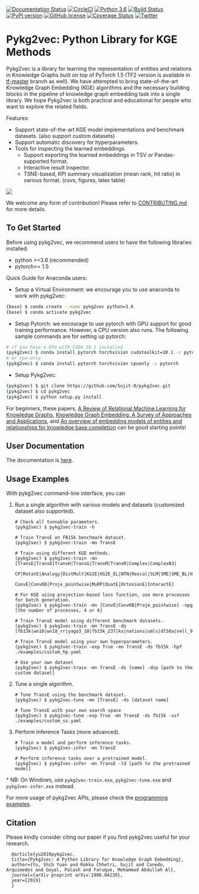 [![Documentation Status](https://readthedocs.org/projects/pykg2vec/badge/?version=latest)](https://pykg2vec.readthedocs.io/en/latest/?badge=latest) [![CircleCI](https://circleci.com/gh/Sujit-O/pykg2vec.svg?style=svg)](https://circleci.com/gh/Sujit-O/pykg2vec) [![Python 3.6](https://img.shields.io/badge/python-3.6-blue.svg)](https://www.python.org/downloads/release/python-360/) [![Build Status](https://travis-ci.org/Sujit-O/pykg2vec.svg?branch=master)](https://travis-ci.org/Sujit-O/pykg2vec) [![PyPI version](https://badge.fury.io/py/pykg2vec.svg)](https://badge.fury.io/py/pykg2vec) [![GitHub license](https://img.shields.io/github/license/Sujit-O/pykg2vec.svg)](https://github.com/Sujit-O/pykg2vec/blob/master/LICENSE) [![Coverage Status](https://coveralls.io/repos/github/Sujit-O/pykg2vec/badge.svg?branch=master)](https://coveralls.io/github/Sujit-O/pykg2vec?branch=master) [![Twitter](https://img.shields.io/twitter/url/https/github.com/Sujit-O/pykg2vec.svg?style=social)](https://twitter.com/intent/tweet?text=Wow:&url=https%3A%2F%2Fgithub.com%2FSujit-O%2Fpykg2vec) 

# Pykg2vec: Python Library for KGE Methods 
Pykg2vec is a library for learning the representation of entities and relations in Knowledge Graphs built on top of PyTorch 1.5 (TF2 version is available in [tf-master](https://github.com/Sujit-O/pykg2vec/tree/tf2-master) branch as well). We have attempted to bring state-of-the-art Knowledge Graph Embedding (KGE) algorithms and the necessary building blocks in the pipeline of knowledge graph embedding task into a single library. We hope Pykg2vec is both practical and educational for people who want to explore the related fields.  

Features:
* Support state-of-the-art KGE model implementations and benchmark datasets. (also support custom datasets)
* Support automatic discovery for hyperparameters.
* Tools for inspecting the learned embeddings. 
  * Support exporting the learned embeddings in TSV or Pandas-supported format.
  * Interactive result inspector.
  * TSNE-based, KPI summary visualization (mean rank, hit ratio) in various format. (csvs, figures, latex table)

![](https://github.com/Sujit-O/pykg2vec/blob/master/figures/pykg2vec_structure.png?raw=true)

We welcome any form of contribution! Please refer to [CONTRIBUTING.md](https://github.com/Sujit-O/pykg2vec/blob/master/CONTRIBUTING.md) for more details. 

## To Get Started 
Before using pykg2vec, we recommend users to have the following libraries installed:
* python >=3.6 (recommended)
* pytorch>= 1.5

Quick Guide for Anaconda users:

* Setup a Virtual Environment: we encourage you to use anaconda to work with pykg2vec:
```bash
(base) $ conda create --name pykg2vec python=3.6
(base) $ conda activate pykg2vec
```
* Setup Pytorch: we encourage to use pytorch with GPU support for good training performance. However, a CPU version also runs. The following sample commands are for setting up pytorch:

```bash
# if you have a GPU with CUDA 10.1 installed
(pykg2vec) $ conda install pytorch torchvision cudatoolkit=10.1 -c pytorch
# or cpu-only
(pykg2vec) $ conda install pytorch torchvision cpuonly -c pytorch
```

* Setup Pykg2vec:
```bash
(pykg2vec) $ git clone https://github.com/Sujit-O/pykg2vec.git
(pykg2vec) $ cd pykg2vec
(pykg2vec) $ python setup.py install
```

For beginners, these papers, [A Review of Relational Machine Learning for Knowledge Graphs](https://ieeexplore.ieee.org/stamp/stamp.jsp?tp=&arnumber=7358050), [Knowledge Graph Embedding: A Survey of Approaches and Applications](https://ieeexplore.ieee.org/document/8047276), and [An overview of embedding models of entities and relationships for knowledge base completion](https://arxiv.org/abs/1703.08098) can be good starting points!

## User Documentation
The documentation is [here](https://pykg2vec.readthedocs.io/). 

## Usage Examples
With pykg2vec command-line interface, you can
1. Run a single algorithm with various models and datasets (customized dataset also supported).
    ```
    # Check all tunnable parameters.
    (pykg2vec) $ pykg2vec-train -h

    # Train TransE on FB15k benchmark dataset.
    (pykg2vec) $ pykg2vec-train -mn TransE

    # Train using different KGE methods.
    (pykg2vec) $ pykg2vec-train -mn [TransE|TransD|TransH|TransG|TransM|TransR|Complex|ComplexN3|
                        CP|RotatE|Analogy|DistMult|KG2E|KG2E_EL|NTN|Rescal|SLM|SME|SME_BL|HoLE|
                        ConvE|ConvKB|Proje_pointwise|MuRP|QuatE|OctonionE|InteractE]

    # For KGE using projection-based loss function, use more processes for batch generation.
    (pykg2vec) $ pykg2vec-train -mn [ConvE|ConvKB|Proje_pointwise] -npg [the number of processes, 4 or 6]

    # Train TransE model using different benchmark datasets.
    (pykg2vec) $ pykg2vec-train -mn TransE -ds [fb15k|wn18|wn18_rr|yago3_10|fb15k_237|ks|nations|umls|dl50a|nell_955]

    # Train TransE model using your own hyperparameters.
    (pykg2vec) $ pykg2vec-train -exp True -mn TransE -ds fb15k -hpf ./examples/custom_hp.yaml

    # Use your own dataset
    (pykg2vec) $ pykg2vec-train -mn TransE -ds [name] -dsp [path to the custom dataset]
    ```
2. Tune a single algorithm.
    ```
    # Tune TransE using the benchmark dataset.
    (pykg2vec) $ pykg2vec-tune -mn [TransE] -ds [dataset name]

    # Tune TransE with your own search space
    (pykg2vec) $ pykg2vec-tune -exp True -mn TransE -ds fb15k -ssf ./examples/custom_ss.yaml
    ```
3. Perform Inference Tasks (more advanced).
    ```
    # Train a model and perform inference tasks.
    (pykg2vec) $ pykg2vec-infer -mn TransE

    # Perform inference tasks over a pretrained model.
    (pykg2vec) $ pykg2vec-infer -mn TransE -ld [path to the pretrained model]
    ```
\* NB: On Windows, use `pykg2vec-train.exe`, `pykg2vec-tune.exe` and `pykg2vec-infer.exe` instead.

For more usage of pykg2vec APIs, please check the [programming examples](https://pykg2vec.readthedocs.io/en/latest/auto_examples/index.html).

## Citation
Please kindly consider citing our paper if you find pykg2vec useful for your research. 
```
  @article{yu2019pykg2vec,
  title={Pykg2vec: A Python Library for Knowledge Graph Embedding},
  author={Yu, Shih Yuan and Rokka Chhetri, Sujit and Canedo, Arquimedes and Goyal, Palash and Faruque, Mohammad Abdullah Al},
  journal={arXiv preprint arXiv:1906.04239},
  year={2019}
  }
```

